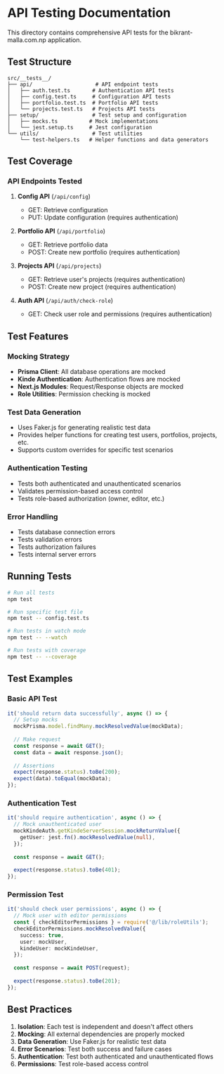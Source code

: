 # API Testing Documentation

This directory contains comprehensive API tests for the bikrant-malla.com.np application.

## Test Structure

```
src/__tests__/
├── api/                    # API endpoint tests
│   ├── auth.test.ts       # Authentication API tests
│   ├── config.test.ts     # Configuration API tests
│   ├── portfolio.test.ts  # Portfolio API tests
│   └── projects.test.ts   # Projects API tests
├── setup/                 # Test setup and configuration
│   ├── mocks.ts          # Mock implementations
│   └── jest.setup.ts     # Jest configuration
└── utils/                 # Test utilities
    └── test-helpers.ts   # Helper functions and data generators
```

## Test Coverage

### API Endpoints Tested

1. **Config API** (`/api/config`)
   - GET: Retrieve configuration
   - PUT: Update configuration (requires authentication)

2. **Portfolio API** (`/api/portfolio`)
   - GET: Retrieve portfolio data
   - POST: Create new portfolio (requires authentication)

3. **Projects API** (`/api/projects`)
   - GET: Retrieve user's projects (requires authentication)
   - POST: Create new project (requires authentication)

4. **Auth API** (`/api/auth/check-role`)
   - GET: Check user role and permissions (requires authentication)

## Test Features

### Mocking Strategy
- **Prisma Client**: All database operations are mocked
- **Kinde Authentication**: Authentication flows are mocked
- **Next.js Modules**: Request/Response objects are mocked
- **Role Utilities**: Permission checking is mocked

### Test Data Generation
- Uses Faker.js for generating realistic test data
- Provides helper functions for creating test users, portfolios, projects, etc.
- Supports custom overrides for specific test scenarios

### Authentication Testing
- Tests both authenticated and unauthenticated scenarios
- Validates permission-based access control
- Tests role-based authorization (owner, editor, etc.)

### Error Handling
- Tests database connection errors
- Tests validation errors
- Tests authorization failures
- Tests internal server errors

## Running Tests

```bash
# Run all tests
npm test

# Run specific test file
npm test -- config.test.ts

# Run tests in watch mode
npm test -- --watch

# Run tests with coverage
npm test -- --coverage
```

## Test Examples

### Basic API Test
```typescript
it('should return data successfully', async () => {
  // Setup mocks
  mockPrisma.model.findMany.mockResolvedValue(mockData);
  
  // Make request
  const response = await GET();
  const data = await response.json();
  
  // Assertions
  expect(response.status).toBe(200);
  expect(data).toEqual(mockData);
});
```

### Authentication Test
```typescript
it('should require authentication', async () => {
  // Mock unauthenticated user
  mockKindeAuth.getKindeServerSession.mockReturnValue({
    getUser: jest.fn().mockResolvedValue(null),
  });
  
  const response = await GET();
  
  expect(response.status).toBe(401);
});
```

### Permission Test
```typescript
it('should check user permissions', async () => {
  // Mock user with editor permissions
  const { checkEditorPermissions } = require('@/lib/roleUtils');
  checkEditorPermissions.mockResolvedValue({
    success: true,
    user: mockUser,
    kindeUser: mockKindeUser,
  });
  
  const response = await POST(request);
  
  expect(response.status).toBe(201);
});
```

## Best Practices

1. **Isolation**: Each test is independent and doesn't affect others
2. **Mocking**: All external dependencies are properly mocked
3. **Data Generation**: Use Faker.js for realistic test data
4. **Error Scenarios**: Test both success and failure cases
5. **Authentication**: Test both authenticated and unauthenticated flows
6. **Permissions**: Test role-based access control

